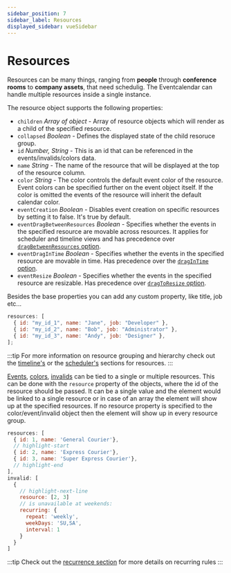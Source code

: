 ```yaml
---
sidebar_position: 7
sidebar_label: Resources
displayed_sidebar: vueSidebar
---
```


# Resources

Resources can be many things, ranging from **people** through **conference rooms** to **company assets**, that need schedulig. The Eventcalendar can handle multiple resources inside a single instance.

The resource object supports the following properties:

- `children` _Array of object_ - Array of resource objects which will render as a child of the specified resource.
- `collapsed` _Boolean_ - Defines the displayed state of the child resoruce group.
- `id` _Number, String_ - This is an id that can be referenced in the events/invalids/colors data.
- `name` _String_ - The name of the resource that will be displayed at the top of the resource column.
- `color` _String_ - The color controls the default event color of the resource. Event colors can be specified further on the event object itself. If the color is omitted the events of the resource will inherit the default calendar color.
- `eventCreation` _Boolean_ - Disables event creation on specific resources by setting it to false. It's true by default.
- `eventDragBetweenResources` _Boolean_ - Specifies whether the events in the specified resource are movable across resources. It applies for scheduler and timeline views and has precedence over [`dragBetweenResources` option](api#opt-dragBetweenResources).
- `eventDragInTime` _Boolean_ - Specifies whether the events in the specified resource are movable in time. Has precedence over the [`dragInTime` option](api#opt-dragInTime).
- `eventResize` _Boolean_ - Specifies whether the events in the specified resource are resizable. Has precedence over [`dragToResize` option](api#opt-dragToResize).

Besides the base properties you can add any custom property, like title, job etc...

```javascript title="Defining resources"
resources: [
  { id: "my_id_1", name: "Jane", job: "Developer" },
  { id: "my_id_2", name: "Bob", job: "Administrator" },
  { id: "my_id_3", name: "Andy", job: "Designer" },
];
```

:::tip
For more information on resource grouping and hierarchy check out the [timeline's](timeline#resource-grouping-and-hierarchy) or the [scheduler's](scheduler#resource-grouping) sections for resources.
:::

[Events](api#opt-data), [colors](api#opt-colors), [invalids](api#opt-invalid) can be tied to a single or multiple resources. This can be done with the `resource` property of the objects, where the id of the resource should be passed. It can be a single value and the element would be linked to a single resource or in case of an array the element will show up at the specified resources. If no resource property is specified to the color/event/invalid object then the element will show up in every resource group.

```javascript title="Invalid rule for specific resources"
resources: [
  { id: 1, name: 'General Courier'},
  // highlight-start
  { id: 2, name: 'Express Courier'},
  { id: 3, name: 'Super Express Courier'},
  // highlight-end
],
invalid: [
  {
    // highlight-next-line
    resource: [2, 3]
    // is unavailable at weekends:
    recurring: {
      repeat: 'weekly',
      weekDays: 'SU,SA',
      interval: 1
    }
  }
]
```

:::tip
Check out the [recurrence section](../core-concepts/recurrence) for more details on recurring rules
:::
